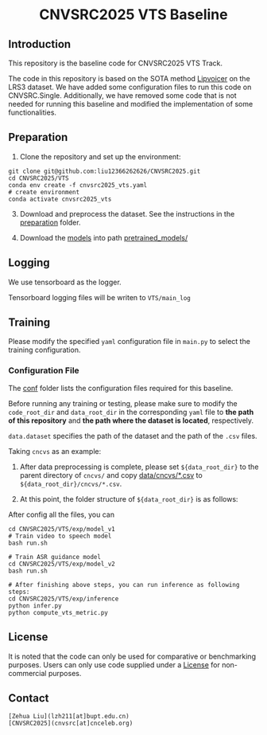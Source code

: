 <h1 align="center"> CNVSRC2025 VTS Baseline</h1>

## Introduction

This repository is the baseline code for CNVSRC2025 VTS Track.

The code in this repository is based on the SOTA method [Lipvoicer](https://github.com/yochaiye/LipVoicer) on the LRS3 dataset. We have added some configuration files to run this code on CNVSRC.Single. Additionally, we have removed some code that is not needed for running this baseline and modified the implementation of some functionalities.

## Preparation

1. Clone the repository and set up the environment:

```Shell
git clone git@github.com:liu12366262626/CNVSRC2025.git
cd CNVSRC2025/VTS
conda env create -f cnvsrc2025_vts.yaml
# create environment
conda activate cnvsrc2025_vts
```

3. Download and preprocess the dataset. See the instructions in the [preparation](./preparation) folder.

4. Download the [models](#Model-zoo) into path [pretrained_models/](pretrained_models/)

## Logging

We use tensorboard as the logger.

Tensorboard logging files will be writen to `VTS/main_log`

## Training

Please modify the specified `yaml` configuration file in `main.py` to select the training configuration.

### Configuration File

The [conf](conf/) folder lists the configuration files required for this baseline.

Before running any training or testing, please make sure to modify the `code_root_dir` and `data_root_dir` in the corresponding `yaml` file to **the path of this repository** and **the path where the dataset is located**, respectively.

`data.dataset` specifies the path of the dataset and the path of the `.csv` files.

Taking `cncvs` as an example:

1. After data preprocessing is complete, please set `${data_root_dir}` to the parent directory of `cncvs/` and copy [data/cncvs/*.csv](data/cncvs/test.csv) to `${data_root_dir}/cncvs/*.csv`.

2. At this point, the folder structure of `${data_root_dir}` is as follows:

After config all the files, you can 
```Shell
cd CNVSRC2025/VTS/exp/model_v1
# Train video to speech model
bash run.sh

# Train ASR guidance model
cd CNVSRC2025/VTS/exp/model_v2
bash run.sh

# After finishing above steps, you can run inference as following steps:
cd CNVSRC2025/VTS/exp/inference
python infer.py
python compute_vts_metric.py

```



## License

It is noted that the code can only be used for comparative or benchmarking purposes. Users can only use code supplied under a [License](./LICENSE) for non-commercial purposes.

## Contact

```
[Zehua Liu](lzh211[at]bupt.edu.cn)
[CNVSRC2025](cnvsrc[at]cnceleb.org)
```